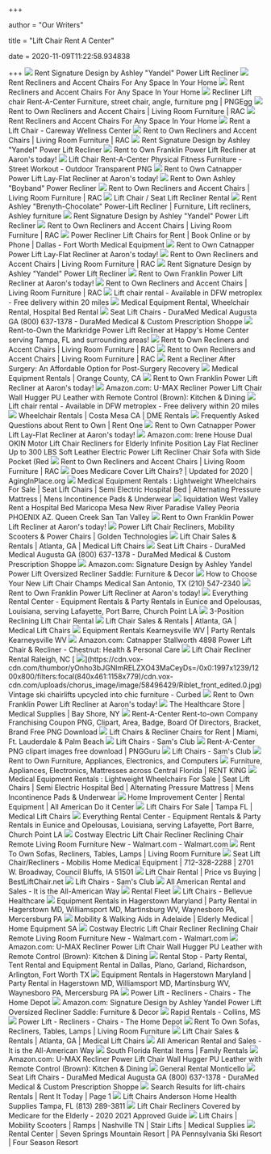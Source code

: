 +++
        
author = "Our Writers"
        
title = "Lift Chair Rent A Center"
        
date = 2020-11-09T11:22:58.934838
        
+++
[ ![](https://ik.imagekit.io/rac/medias/100023960-01.jpg?context=bWFzdGVyfGltYWdlc3wyMjYwNTk2fGltYWdlL2pwZWd8c3lzLW1hc3Rlci9pbWFnZXMvaDg0L2g5MS85MzkzMDE5NTUxNzc0LzEwMDAyMzk2MF8wMS5qcGd8ODNlYjg5MWQyNzJhNWJhOTBlYmNlZjljNjkwNjAwMGFhNTY4ZTRlNDAzOTUxZDA5YTEyY2ZmYzU5OTM4OGUwYg&alt=Signature-Design-by-Ashley-Yandel-Power-Recliner--Room-View&tr=w-286,h-190,cm-pad_resize)](https://ik.imagekit.io/rac/medias/100023960-01.jpg?context=bWFzdGVyfGltYWdlc3wyMjYwNTk2fGltYWdlL2pwZWd8c3lzLW1hc3Rlci9pbWFnZXMvaDg0L2g5MS85MzkzMDE5NTUxNzc0LzEwMDAyMzk2MF8wMS5qcGd8ODNlYjg5MWQyNzJhNWJhOTBlYmNlZjljNjkwNjAwMGFhNTY4ZTRlNDAzOTUxZDA5YTEyY2ZmYzU5OTM4OGUwYg&alt=Signature-Design-by-Ashley-Yandel-Power-Recliner--Room-View&tr=w-286,h-190,cm-pad_resize) Rent Signature Design by Ashley "Yandel" Power Lift Recliner
[ ![](https://ik.imagekit.io/rac/medias/RTORC-image-1.jpg?context=bWFzdGVyfHJvb3R8MzA2Mzl8aW1hZ2UvanBlZ3xzeXMtbWFzdGVyL3Jvb3QvaDZhL2hmZS84Nzk3ODE3MzcyNzAyL1JUT1JDX2ltYWdlXzEuanBnfGNkMjJiMzQ0MjhhNjAxZjU3MzczMDI5YjQyNzdhN2RmMjE5OTU4ZmMyYzc1YzhjOTdkODU5ODEwNzc4Y2FiYmY)](https://ik.imagekit.io/rac/medias/RTORC-image-1.jpg?context=bWFzdGVyfHJvb3R8MzA2Mzl8aW1hZ2UvanBlZ3xzeXMtbWFzdGVyL3Jvb3QvaDZhL2hmZS84Nzk3ODE3MzcyNzAyL1JUT1JDX2ltYWdlXzEuanBnfGNkMjJiMzQ0MjhhNjAxZjU3MzczMDI5YjQyNzdhN2RmMjE5OTU4ZmMyYzc1YzhjOTdkODU5ODEwNzc4Y2FiYmY) Rent Recliners and Accent Chairs For Any Space In Your Home
[ ![](https://ik.imagekit.io/rac/medias/RTORC-image-2.jpg?context=bWFzdGVyfHJvb3R8NDc5NjB8aW1hZ2UvanBlZ3xzeXMtbWFzdGVyL3Jvb3QvaDk2L2hmZS84Nzk3ODE3NDM4MjM4L1JUT1JDX2ltYWdlXzIuanBnfDVmZThlNDAxZTZhOWI3NDA3NDVjOWZkZjg1YzgxNGZkZDIyNDhkMzc2Y2VhYjgxOTliNjk5YjZmZWIzMjE4NjA)](https://ik.imagekit.io/rac/medias/RTORC-image-2.jpg?context=bWFzdGVyfHJvb3R8NDc5NjB8aW1hZ2UvanBlZ3xzeXMtbWFzdGVyL3Jvb3QvaDk2L2hmZS84Nzk3ODE3NDM4MjM4L1JUT1JDX2ltYWdlXzIuanBnfDVmZThlNDAxZTZhOWI3NDA3NDVjOWZkZjg1YzgxNGZkZDIyNDhkMzc2Y2VhYjgxOTliNjk5YjZmZWIzMjE4NjA) Rent Recliners and Accent Chairs For Any Space In Your Home
[ ![](https://e7.pngegg.com/pngimages/267/1021/png-clipart-recliner-lift-chair-rent-a-center-furniture-street-chair-angle-furniture-thumbnail.png)](https://e7.pngegg.com/pngimages/267/1021/png-clipart-recliner-lift-chair-rent-a-center-furniture-street-chair-angle-furniture-thumbnail.png) Recliner Lift chair Rent-A-Center Furniture, street chair, angle, furniture  png | PNGEgg
[ ![](https://ik.imagekit.io/rac/medias/100023666-01.jpg?context=bWFzdGVyfGltYWdlc3wxNjk3MzU3fGltYWdlL2pwZWd8c3lzLW1hc3Rlci9pbWFnZXMvaDg5L2g1My85MzkyOTkxOTkzODg2LzEwMDAyMzY2Nl8wMS5qcGd8ZGY0MTA5N2U2YWVlMWM0ZWY0YjE1ZWIyMDNiZWM4MTUyMTRkNzdjMWE0OGYwZTUxNDMxM2FjNTVhYzUxMjU0NQ&alt=Signature-Design-by-Ashley-Composer-Gray-Power-Recliner--Room-View&tr=w-200,h-200,fo-center)](https://ik.imagekit.io/rac/medias/100023666-01.jpg?context=bWFzdGVyfGltYWdlc3wxNjk3MzU3fGltYWdlL2pwZWd8c3lzLW1hc3Rlci9pbWFnZXMvaDg5L2g1My85MzkyOTkxOTkzODg2LzEwMDAyMzY2Nl8wMS5qcGd8ZGY0MTA5N2U2YWVlMWM0ZWY0YjE1ZWIyMDNiZWM4MTUyMTRkNzdjMWE0OGYwZTUxNDMxM2FjNTVhYzUxMjU0NQ&alt=Signature-Design-by-Ashley-Composer-Gray-Power-Recliner--Room-View&tr=w-200,h-200,fo-center) Rent to Own Recliners and Accent Chairs | Living Room Furniture | RAC
[ ![](https://ik.imagekit.io/rac/medias/RTORC-image-3.jpg?context=bWFzdGVyfHJvb3R8MzA2NDZ8aW1hZ2UvanBlZ3xzeXMtbWFzdGVyL3Jvb3QvaDg2L2hmYi84Nzk3ODE3NTAzNzc0L1JUT1JDX2ltYWdlXzMuanBnfGRlNjg4NTMxYmVjYTY2MzA3NDljMzFhNjkzYjRkMGM2ODQzYTc3MjQ4OGY5ZGY2YjhhYzA2YmEyNGI5OTRhNTI)](https://ik.imagekit.io/rac/medias/RTORC-image-3.jpg?context=bWFzdGVyfHJvb3R8MzA2NDZ8aW1hZ2UvanBlZ3xzeXMtbWFzdGVyL3Jvb3QvaDg2L2hmYi84Nzk3ODE3NTAzNzc0L1JUT1JDX2ltYWdlXzMuanBnfGRlNjg4NTMxYmVjYTY2MzA3NDljMzFhNjkzYjRkMGM2ODQzYTc3MjQ4OGY5ZGY2YjhhYzA2YmEyNGI5OTRhNTI) Rent Recliners and Accent Chairs For Any Space In Your Home
[ ![](https://carewaywellness.com/wp-content/gallery/rentals/liftchair.jpg)](https://carewaywellness.com/wp-content/gallery/rentals/liftchair.jpg) Rent a Lift Chair - Careway Wellness Center
[ ![](https://ik.imagekit.io/rac/medias/100024871-01.jpg?context=bWFzdGVyfGltYWdlc3wyMDMxNDkwfGltYWdlL2pwZWd8c3lzLW1hc3Rlci9pbWFnZXMvaDFkL2hhMy85MzkyNDg1ODkyMTI2LzEwMDAyNDg3MV8wMS5qcGd8ZDFlOGJmZTEyYTMwYTlkZTNjYjk0ZjJiNmViZjUyNWQ5ZmY3MDc1MzNkNTM0YmZkY2UxNWFhMzRhYzhjNWQ0Ng&alt=Signature-Design-by-Ashley-Nimmons-Chocolate-Oversized-Power-Recliner--Room-View&tr=w-200,h-200,fo-center)](https://ik.imagekit.io/rac/medias/100024871-01.jpg?context=bWFzdGVyfGltYWdlc3wyMDMxNDkwfGltYWdlL2pwZWd8c3lzLW1hc3Rlci9pbWFnZXMvaDFkL2hhMy85MzkyNDg1ODkyMTI2LzEwMDAyNDg3MV8wMS5qcGd8ZDFlOGJmZTEyYTMwYTlkZTNjYjk0ZjJiNmViZjUyNWQ5ZmY3MDc1MzNkNTM0YmZkY2UxNWFhMzRhYzhjNWQ0Ng&alt=Signature-Design-by-Ashley-Nimmons-Chocolate-Oversized-Power-Recliner--Room-View&tr=w-200,h-200,fo-center) Rent to Own Recliners and Accent Chairs | Living Room Furniture | RAC
[ ![](https://ik.imagekit.io/rac/medias/100023960-02.jpg?context=bWFzdGVyfGltYWdlc3wyNDEwMDYwfGltYWdlL2pwZWd8c3lzLW1hc3Rlci9pbWFnZXMvaDE2L2g2NS85MzkzMDIwMTA4ODMwLzEwMDAyMzk2MF8wMi5qcGd8NTljODg4NTFmZGZkMDk4YjhjZTZhNTE0ZTc1NGJkZjk5ZjBlMzkwM2FiMTNjNDFhOTg5YTI3N2JlNzRmYTdlMw&alt=Signature-Design-by-Ashley-Yandel-Power-Recliner--Power-Lift&tr=w-1004,h-668,cm-pad_resize)](https://ik.imagekit.io/rac/medias/100023960-02.jpg?context=bWFzdGVyfGltYWdlc3wyNDEwMDYwfGltYWdlL2pwZWd8c3lzLW1hc3Rlci9pbWFnZXMvaDE2L2g2NS85MzkzMDIwMTA4ODMwLzEwMDAyMzk2MF8wMi5qcGd8NTljODg4NTFmZGZkMDk4YjhjZTZhNTE0ZTc1NGJkZjk5ZjBlMzkwM2FiMTNjNDFhOTg5YTI3N2JlNzRmYTdlMw&alt=Signature-Design-by-Ashley-Yandel-Power-Recliner--Power-Lift&tr=w-1004,h-668,cm-pad_resize) Rent Signature Design by Ashley "Yandel" Power Lift Recliner
[ ![](https://www.aarons.com/dw/image/v2/BBZS_PRD/on/demandware.static/-/Sites-aarons_master/default/dw91886448/Furniture/7803PLL_1.png?sw=760&sh=760&sm=fit&sfrm=jpg)](https://www.aarons.com/dw/image/v2/BBZS_PRD/on/demandware.static/-/Sites-aarons_master/default/dw91886448/Furniture/7803PLL_1.png?sw=760&sh=760&sm=fit&sfrm=jpg) Rent to Own Franklin Power Lift Recliner at Aaron's today!
[ ![](https://img1.pnghut.com/23/12/3/S0hXK725Zt/street-workout-pullup-rentacenter-automotive-exterior-lift-chair.jpg)](https://img1.pnghut.com/23/12/3/S0hXK725Zt/street-workout-pullup-rentacenter-automotive-exterior-lift-chair.jpg) Lift Chair Rent-A-Center Physical Fitness Furniture - Street Workout -  Outdoor Transparent PNG
[ ![](https://www.aarons.com/dw/image/v2/BBZS_PRD/on/demandware.static/-/Sites-aarons_master/default/dw2216f82c/Furniture/7803JIC_01.jpg?sw=1350&sh=1000&sm=fit)](https://www.aarons.com/dw/image/v2/BBZS_PRD/on/demandware.static/-/Sites-aarons_master/default/dw2216f82c/Furniture/7803JIC_01.jpg?sw=1350&sh=1000&sm=fit) Rent to Own Catnapper Power Lift Lay-Flat Recliner at Aaron's today!
[ ![](https://ik.imagekit.io/rac/medias/100023161-02.jpg?context=bWFzdGVyfGltYWdlc3wxNjU5MzcyfGltYWdlL2pwZWd8c3lzLW1hc3Rlci9pbWFnZXMvaDkxL2gzZi85MzkyOTY3MDI0NjcwLzEwMDAyMzE2MV8wMi5qcGd8ZDhlNTk5MmJkMGFhZTMyYTlhNzQxN2RiYWRhYTAwMmM5YjU3MmRhM2E1M2ZkMjhlNWFkZWQ3MzQ3ZGIwOWJmZQ&alt=Signature-Design-by-Ashley-Boyband-Power-Recliner--Room-View-Reclining&tr=w-1004,h-668,cm-pad_resize)](https://ik.imagekit.io/rac/medias/100023161-02.jpg?context=bWFzdGVyfGltYWdlc3wxNjU5MzcyfGltYWdlL2pwZWd8c3lzLW1hc3Rlci9pbWFnZXMvaDkxL2gzZi85MzkyOTY3MDI0NjcwLzEwMDAyMzE2MV8wMi5qcGd8ZDhlNTk5MmJkMGFhZTMyYTlhNzQxN2RiYWRhYTAwMmM5YjU3MmRhM2E1M2ZkMjhlNWFkZWQ3MzQ3ZGIwOWJmZQ&alt=Signature-Design-by-Ashley-Boyband-Power-Recliner--Room-View-Reclining&tr=w-1004,h-668,cm-pad_resize) Rent to Own Ashley "Boyband" Power Recliner
[ ![](https://ik.imagekit.io/rac/medias/100026869-01.jpg?context=bWFzdGVyfGltYWdlc3wxODAyMTgwfGltYWdlL2pwZWd8c3lzLW1hc3Rlci9pbWFnZXMvaDM4L2g3My85MzkyNzM3NDE5Mjk0LzEwMDAyNjg2OV8wMS5qcGd8NTJkYTE3MmMzZjRjYmMyOTQyODZjMDVlYzJhN2EwNDVlZjA0ODY1NjZlMjU5ZWQ4NTI3NzQ3NmRlOGZkYWNhZQ&alt=Signature-Design-by-Ashley-Drakestone-Autumn-Heat-and-Massage-Rocker-Recliner--Room-View&tr=w-200,h-200,fo-center)](https://ik.imagekit.io/rac/medias/100026869-01.jpg?context=bWFzdGVyfGltYWdlc3wxODAyMTgwfGltYWdlL2pwZWd8c3lzLW1hc3Rlci9pbWFnZXMvaDM4L2g3My85MzkyNzM3NDE5Mjk0LzEwMDAyNjg2OV8wMS5qcGd8NTJkYTE3MmMzZjRjYmMyOTQyODZjMDVlYzJhN2EwNDVlZjA0ODY1NjZlMjU5ZWQ4NTI3NzQ3NmRlOGZkYWNhZQ&alt=Signature-Design-by-Ashley-Drakestone-Autumn-Heat-and-Massage-Rocker-Recliner--Room-View&tr=w-200,h-200,fo-center) Rent to Own Recliners and Accent Chairs | Living Room Furniture | RAC
[ ![](https://www.gosouthernmd.com/store/store/catalog/suppliers/66/lg/sitliftchair.jpg)](https://www.gosouthernmd.com/store/store/catalog/suppliers/66/lg/sitliftchair.jpg) Lift Chair / Seat Lift Recliner Rental
[ ![](https://i.pinimg.com/originals/9d/19/67/9d1967ea2e62732f6e05360b0a847d57.jpg)](https://i.pinimg.com/originals/9d/19/67/9d1967ea2e62732f6e05360b0a847d57.jpg) Rent Ashley "Brenyth-Chocolate" Power-Lift Recliner | Furniture, Lift  recliners, Ashley furniture
[ ![](https://ik.imagekit.io/rac/medias/100023960-03.jpg?context=bWFzdGVyfGltYWdlc3w5NzU1NzB8aW1hZ2UvanBlZ3xzeXMtbWFzdGVyL2ltYWdlcy9oNGUvaDUwLzkzOTMwMjA3MzE0MjIvMTAwMDIzOTYwXzAzLmpwZ3w5N2M0Njc3YmYwZDg1MjZiY2EyMmIxZjc0MGZlMzY2MmUxZGQ1NTYyODE0ZTZkM2QxZWJmOTljMmNmMWZhMmRl&alt=Signature-Design-by-Ashley-Yandel-Power-Recliner&tr=w-1004,h-668,cm-pad_resize)](https://ik.imagekit.io/rac/medias/100023960-03.jpg?context=bWFzdGVyfGltYWdlc3w5NzU1NzB8aW1hZ2UvanBlZ3xzeXMtbWFzdGVyL2ltYWdlcy9oNGUvaDUwLzkzOTMwMjA3MzE0MjIvMTAwMDIzOTYwXzAzLmpwZ3w5N2M0Njc3YmYwZDg1MjZiY2EyMmIxZjc0MGZlMzY2MmUxZGQ1NTYyODE0ZTZkM2QxZWJmOTljMmNmMWZhMmRl&alt=Signature-Design-by-Ashley-Yandel-Power-Recliner&tr=w-1004,h-668,cm-pad_resize) Rent Signature Design by Ashley "Yandel" Power Lift Recliner
[ ![](https://ik.imagekit.io/rac/medias/100023959-01.jpg?context=bWFzdGVyfGltYWdlc3wxODY4MzYzfGltYWdlL2pwZWd8c3lzLW1hc3Rlci9pbWFnZXMvaDJjL2gyNy85MzkzMDE4NTAzMTk4LzEwMDAyMzk1OV8wMS5qcGd8MTFhZTYyZjJhOTkyYTJlOWIyMDlhMGVmOTc2OGZmNGJmOTY3NmNlMGVkMjAzNjBiZDk3OWQ3MmI2N2Q0OTI5NQ&alt=Signature-Design-by-Ashley-Acieona-Slate-Swivel-Rocker-Recliner--Room-View&tr=w-200,h-200,fo-center)](https://ik.imagekit.io/rac/medias/100023959-01.jpg?context=bWFzdGVyfGltYWdlc3wxODY4MzYzfGltYWdlL2pwZWd8c3lzLW1hc3Rlci9pbWFnZXMvaDJjL2gyNy85MzkzMDE4NTAzMTk4LzEwMDAyMzk1OV8wMS5qcGd8MTFhZTYyZjJhOTkyYTJlOWIyMDlhMGVmOTc2OGZmNGJmOTY3NmNlMGVkMjAzNjBiZDk3OWQ3MmI2N2Q0OTI5NQ&alt=Signature-Design-by-Ashley-Acieona-Slate-Swivel-Rocker-Recliner--Room-View&tr=w-200,h-200,fo-center) Rent to Own Recliners and Accent Chairs | Living Room Furniture | RAC
[ ![](https://atozwheelchairs.com/pub/media/wysiwyg/alothemes/rental_lift_chair.jpg)](https://atozwheelchairs.com/pub/media/wysiwyg/alothemes/rental_lift_chair.jpg) Power Recliner Lift Chairs for Rent | Book Online or by Phone | Dallas -  Fort Worth Medical Equipment
[ ![](https://www.aarons.com/dw/image/v2/BBZS_PRD/on/demandware.static/-/Sites-aarons_master/default/dw66c74a68/Furniture/7803JIC_02.jpg?sw=1350&sh=1000&sm=fit)](https://www.aarons.com/dw/image/v2/BBZS_PRD/on/demandware.static/-/Sites-aarons_master/default/dw66c74a68/Furniture/7803JIC_02.jpg?sw=1350&sh=1000&sm=fit) Rent to Own Catnapper Power Lift Lay-Flat Recliner at Aaron's today!
[ ![](https://ik.imagekit.io/rac/medias/100024712-01.jpg?context=bWFzdGVyfGltYWdlc3wxMzY0Mjc2fGltYWdlL2pwZWd8c3lzLW1hc3Rlci9pbWFnZXMvaDBmL2hjZC85MzkyNDAwODI2Mzk4LzEwMDAyNDcxMl8wMS5qcGd8ZTg5ZmZjNmFmZGQ0ZjAwOWFhYTYzY2I5ZDViMjNmNDQxOGViYjAwYjIzNzZjMGMzMGIyZGNiODZkY2FlZGE3NA&alt=Signature-Design-by-Ashley-Adrano-Bark-Rocker-Recliner--Room-View&tr=w-200,h-200,fo-center)](https://ik.imagekit.io/rac/medias/100024712-01.jpg?context=bWFzdGVyfGltYWdlc3wxMzY0Mjc2fGltYWdlL2pwZWd8c3lzLW1hc3Rlci9pbWFnZXMvaDBmL2hjZC85MzkyNDAwODI2Mzk4LzEwMDAyNDcxMl8wMS5qcGd8ZTg5ZmZjNmFmZGQ0ZjAwOWFhYTYzY2I5ZDViMjNmNDQxOGViYjAwYjIzNzZjMGMzMGIyZGNiODZkY2FlZGE3NA&alt=Signature-Design-by-Ashley-Adrano-Bark-Rocker-Recliner--Room-View&tr=w-200,h-200,fo-center) Rent to Own Recliners and Accent Chairs | Living Room Furniture | RAC
[ ![](https://ik.imagekit.io/rac/medias/100023960-05-300.jpg?context=bWFzdGVyfGltYWdlc3wxMTM4NHxpbWFnZS9qcGVnfHN5cy1tYXN0ZXIvaW1hZ2VzL2hiYy9oNjgvOTM3NjAyNjkxODk0Mi8xMDAwMjM5NjBfMDVfMzAwLmpwZ3wwYzg3MjgzMzExZjRjZWU5MWVhNWNmYzQ1YjcyOTFiNDRlMDRjMmJkNWY0MTcxMzhkMjhjZTk4MTdhZGNjZWFm&alt=Signature-Design-by-Ashley-Yandel-Power-Lift-Recliner--Lift-View&tr=w-1004,h-668,cm-pad_resize)](https://ik.imagekit.io/rac/medias/100023960-05-300.jpg?context=bWFzdGVyfGltYWdlc3wxMTM4NHxpbWFnZS9qcGVnfHN5cy1tYXN0ZXIvaW1hZ2VzL2hiYy9oNjgvOTM3NjAyNjkxODk0Mi8xMDAwMjM5NjBfMDVfMzAwLmpwZ3wwYzg3MjgzMzExZjRjZWU5MWVhNWNmYzQ1YjcyOTFiNDRlMDRjMmJkNWY0MTcxMzhkMjhjZTk4MTdhZGNjZWFm&alt=Signature-Design-by-Ashley-Yandel-Power-Lift-Recliner--Lift-View&tr=w-1004,h-668,cm-pad_resize) Rent Signature Design by Ashley "Yandel" Power Lift Recliner
[ ![](https://www.aarons.com/dw/image/v2/BBZS_PRD/on/demandware.static/-/Sites-aarons_master/default/dw49f32aeb/Furniture/7803PLL.jpg?sw=1350&sh=1000&sm=fit)](https://www.aarons.com/dw/image/v2/BBZS_PRD/on/demandware.static/-/Sites-aarons_master/default/dw49f32aeb/Furniture/7803PLL.jpg?sw=1350&sh=1000&sm=fit) Rent to Own Franklin Power Lift Recliner at Aaron's today!
[ ![](https://ik.imagekit.io/rac/medias/100018934-01-1-7.jpg?context=bWFzdGVyfGltYWdlc3wxNzMxNjExfGltYWdlL2pwZWd8c3lzLW1hc3Rlci9pbWFnZXMvaGQ4L2g3OC85Mzk0MjE2MzcwMjA2LzEwMDAxODkzNF8wMS5qcGd8ZmY1OTgwOWFjZjU2ZDEzNTYyMDgxOWEyZjA1Y2NkMzNlOGI2MjA0MmFiYTgzNTE1MmJkNWE2NGE2NTg4M2UwYg&alt=Signature-Design-by-Ashley-Ludden-Cocoa-Rocker-Recliner--Room-View&tr=w-200,h-200,fo-center)](https://ik.imagekit.io/rac/medias/100018934-01-1-7.jpg?context=bWFzdGVyfGltYWdlc3wxNzMxNjExfGltYWdlL2pwZWd8c3lzLW1hc3Rlci9pbWFnZXMvaGQ4L2g3OC85Mzk0MjE2MzcwMjA2LzEwMDAxODkzNF8wMS5qcGd8ZmY1OTgwOWFjZjU2ZDEzNTYyMDgxOWEyZjA1Y2NkMzNlOGI2MjA0MmFiYTgzNTE1MmJkNWE2NGE2NTg4M2UwYg&alt=Signature-Design-by-Ashley-Ludden-Cocoa-Rocker-Recliner--Room-View&tr=w-200,h-200,fo-center) Rent to Own Recliners and Accent Chairs | Living Room Furniture | RAC
[ ![](https://hieline.com/wp-content/uploads/2020/02/pr512__95259.1552005682-1024x1024.jpg)](https://hieline.com/wp-content/uploads/2020/02/pr512__95259.1552005682-1024x1024.jpg) Lift chair rental - Available in DFW metroplex - Free delivery within 20  miles
[ ![](https://www.wmsupply.com/wp-content/uploads/2017/10/Seat-Lift-Chairs.jpg)](https://www.wmsupply.com/wp-content/uploads/2017/10/Seat-Lift-Chairs.jpg) Medical Equipment Rental, Wheelchair Rental, Hospital Bed Rental
[ ![](https://www.duramedmedical.com/uploads/3/4/9/3/34935184/img-1317_orig.jpg)](https://www.duramedmedical.com/uploads/3/4/9/3/34935184/img-1317_orig.jpg) Seat Lift Chairs - DuraMed Medical Augusta GA (800) 637-1378 - DuraMed  Medical & Custom Prescription Shoppe
[ ![](https://cdn11.bigcommerce.com/s-5z8znnnos7/images/stencil/1280x1280/products/350/964/35002-12-CLSD-ANGLE-SW-P1-KO__00905.1574446632.jpg?c=2?imbypass=on)](https://cdn11.bigcommerce.com/s-5z8znnnos7/images/stencil/1280x1280/products/350/964/35002-12-CLSD-ANGLE-SW-P1-KO__00905.1574446632.jpg?c=2?imbypass=on) Rent-to-Own the Markridge Power Lift Recliner at Happy's Home Center  serving Tampa, FL and surrounding areas!
[ ![](https://ik.imagekit.io/rac/medias/100025559-01.jpg?context=bWFzdGVyfGltYWdlc3wyNDk2NzYxfGltYWdlL2pwZWd8c3lzLW1hc3Rlci9pbWFnZXMvaDdhL2hlNC85MzkyNTAzMTYwODYyLzEwMDAyNTU1OV8wMS5qcGd8Yzc3Y2Q2YjFiZDQ5NWI5MGU5ZWVmYTg5MTA0YmVlNmYwMTMyMGQwODBiZjFiYjQ5ZTYzODA4MGQzOTk0NGQwNQ&alt=Signature-Design-by-Ashley-Tulen-Gray-Rocker-Recliner--Room-View&tr=w-200,h-200,fo-center)](https://ik.imagekit.io/rac/medias/100025559-01.jpg?context=bWFzdGVyfGltYWdlc3wyNDk2NzYxfGltYWdlL2pwZWd8c3lzLW1hc3Rlci9pbWFnZXMvaDdhL2hlNC85MzkyNTAzMTYwODYyLzEwMDAyNTU1OV8wMS5qcGd8Yzc3Y2Q2YjFiZDQ5NWI5MGU5ZWVmYTg5MTA0YmVlNmYwMTMyMGQwODBiZjFiYjQ5ZTYzODA4MGQzOTk0NGQwNQ&alt=Signature-Design-by-Ashley-Tulen-Gray-Rocker-Recliner--Room-View&tr=w-200,h-200,fo-center) Rent to Own Recliners and Accent Chairs | Living Room Furniture | RAC
[ ![](https://ik.imagekit.io/rac/medias/RAC-logo-Round-light-wt-1-.svg?context=bWFzdGVyfHJvb3R8MzQ4MTR8aW1hZ2Uvc3ZnK3htbHxzeXMtbWFzdGVyL3Jvb3QvaDRmL2g4Zi84OTUzMzU1MjM5NDU0L1JBQy1sb2dvLVJvdW5kLWxpZ2h0LXd0LTEtLnN2Z3wzYzYxOTg5NDllYzYwZDVjYTdkNWFhYjVmYTZmYjk1OTVlZDNmMzQ3NzAxNDI0NmJjM2IxOWY4NjAwZjY4ZDFh&alt=Rent-A-Center-Homepage)](https://ik.imagekit.io/rac/medias/RAC-logo-Round-light-wt-1-.svg?context=bWFzdGVyfHJvb3R8MzQ4MTR8aW1hZ2Uvc3ZnK3htbHxzeXMtbWFzdGVyL3Jvb3QvaDRmL2g4Zi84OTUzMzU1MjM5NDU0L1JBQy1sb2dvLVJvdW5kLWxpZ2h0LXd0LTEtLnN2Z3wzYzYxOTg5NDllYzYwZDVjYTdkNWFhYjVmYTZmYjk1OTVlZDNmMzQ3NzAxNDI0NmJjM2IxOWY4NjAwZjY4ZDFh&alt=Rent-A-Center-Homepage) Rent to Own Recliners and Accent Chairs | Living Room Furniture | RAC
[ ![](https://i1.wp.com/williamslifts.com/wp-content/uploads/2017/03/sofa-575774_640.png?fit=640%2C483&ssl=1&resize=1280%2C720)](https://i1.wp.com/williamslifts.com/wp-content/uploads/2017/03/sofa-575774_640.png?fit=640%2C483&ssl=1&resize=1280%2C720) Rent a Recliner After Surgery: An Affordable Option for Post-Surgery  Recovery
[ ![](https://www.newportcenterorthopedic.com/wp-content/uploads/2017/02/Lift-Chair-wpv_300x200_center_center.png)](https://www.newportcenterorthopedic.com/wp-content/uploads/2017/02/Lift-Chair-wpv_300x200_center_center.png) Medical Equipment Rentals | Orange County, CA
[ ![](https://www.aarons.com/dw/image/v2/BBZS_PRD/on/demandware.static/-/Sites-aarons_master/default/dwe6e8c1ae/Furniture/7803PLL_2.jpg?sw=1350&sh=1000&sm=fit)](https://www.aarons.com/dw/image/v2/BBZS_PRD/on/demandware.static/-/Sites-aarons_master/default/dwe6e8c1ae/Furniture/7803PLL_2.jpg?sw=1350&sh=1000&sm=fit) Rent to Own Franklin Power Lift Recliner at Aaron's today!
[ ![](https://images-na.ssl-images-amazon.com/images/I/61l1F1wf1UL._AC_SX425_.jpg)](https://images-na.ssl-images-amazon.com/images/I/61l1F1wf1UL._AC_SX425_.jpg) Amazon.com: U-MAX Recliner Power Lift Chair Wall Hugger PU Leather with  Remote Control (Brown): Kitchen & Dining
[ ![](https://hieline.com/wp-content/uploads/2020/02/DSLIFTCHAIR1.jpg)](https://hieline.com/wp-content/uploads/2020/02/DSLIFTCHAIR1.jpg) Lift chair rental - Available in DFW metroplex - Free delivery within 20  miles
[ ![](https://cdnmedia.endeavorsuite.com/images/organizations/8e63e7ca-7755-4697-abfe-cd75f4249d41/lift-chair.png?v=1543313875680)](https://cdnmedia.endeavorsuite.com/images/organizations/8e63e7ca-7755-4697-abfe-cd75f4249d41/lift-chair.png?v=1543313875680) Wheelchair Rentals | Costa Mesa CA | DME Rentals
[ ![](https://shoprentone.com/themes/rentone/assets/images/facebookimage.png)](https://shoprentone.com/themes/rentone/assets/images/facebookimage.png) Frequently Asked Questions about Rent to Own | Rent One
[ ![](https://www.aarons.com/dw/image/v2/BBZS_PRD/on/demandware.static/-/Sites-aarons_master/default/dw575076e2/Furniture/7803JIC_04.jpg?sw=1350&sh=1000&sm=fit)](https://www.aarons.com/dw/image/v2/BBZS_PRD/on/demandware.static/-/Sites-aarons_master/default/dw575076e2/Furniture/7803JIC_04.jpg?sw=1350&sh=1000&sm=fit) Rent to Own Catnapper Power Lift Lay-Flat Recliner at Aaron's today!
[ ![](https://images-na.ssl-images-amazon.com/images/I/711o6rpnHyL._AC_SX522_.jpg)](https://images-na.ssl-images-amazon.com/images/I/711o6rpnHyL._AC_SX522_.jpg) Amazon.com: Irene House Dual OKIN Motor Lift Chair Recliners for Elderly  Infinite Position Lay Flat Recliner Up to 300 LBS Soft Leather Electric  Power Lift Recliner Chair Sofa with Side Pocket (Red
[ ![](https://ik.imagekit.io/rac/medias/L202904-2-knockedout.jpg?context=bWFzdGVyfGltYWdlc3wxNDM5OHxpbWFnZS9qcGVnfHN5cy1tYXN0ZXIvaW1hZ2VzL2gwOC9oOTgvODc5NzAyOTY5NTUxOC9MMjAyOTA0LTJfa25vY2tlZG91dC5qcGd8YzI2ZGYxOGU0ODM0MzY5MGUwOGI2YWVlNDE3MjBkMDJkMTU0NWI4NTQxNDM4YTliZDQ4ZjczNjE0ZGZmZjZiOQ&alt=L202904-2_knockedout.jpg&tr=w-300,h-300,fo-center)](https://ik.imagekit.io/rac/medias/L202904-2-knockedout.jpg?context=bWFzdGVyfGltYWdlc3wxNDM5OHxpbWFnZS9qcGVnfHN5cy1tYXN0ZXIvaW1hZ2VzL2gwOC9oOTgvODc5NzAyOTY5NTUxOC9MMjAyOTA0LTJfa25vY2tlZG91dC5qcGd8YzI2ZGYxOGU0ODM0MzY5MGUwOGI2YWVlNDE3MjBkMDJkMTU0NWI4NTQxNDM4YTliZDQ4ZjczNjE0ZGZmZjZiOQ&alt=L202904-2_knockedout.jpg&tr=w-300,h-300,fo-center) Rent to Own Recliners and Accent Chairs | Living Room Furniture | RAC
[ ![](https://aginginplace.org/wp-content/uploads/2018/10/lift-chair-recliners.jpg)](https://aginginplace.org/wp-content/uploads/2018/10/lift-chair-recliners.jpg) Does Medicare Cover Lift Chairs? | Updated for 2020 | AgingInPlace.org
[ ![](https://homepromedical.com/cart/images/rentals/GeriChairRental.jpg)](https://homepromedical.com/cart/images/rentals/GeriChairRental.jpg) Medical Equipment Rentals : Lightweight Wheelchairs For Sale | Seat Lift  Chairs | Semi Electric Hospital Bed | Alternating Pressure Mattress | Mens  Incontinence Pads & Underwear
[ ![](https://www.worldslowestprice.com/SOS-MOBILITY.jpg)](https://www.worldslowestprice.com/SOS-MOBILITY.jpg) liquidation West Valley Rent a Hospital Bed Maricopa Mesa New River  Paradise Valley Peoria PHOENIX AZ. Queen Creek San Tan Valley
[ ![](https://www.aarons.com/dw/image/v2/BBZS_PRD/on/demandware.static/-/Sites-aarons_master/default/dw86967abd/Furniture/7803PLL_5.jpg?sw=1350&sh=1000&sm=fit)](https://www.aarons.com/dw/image/v2/BBZS_PRD/on/demandware.static/-/Sites-aarons_master/default/dw86967abd/Furniture/7803PLL_5.jpg?sw=1350&sh=1000&sm=fit) Rent to Own Franklin Power Lift Recliner at Aaron's today!
[ ![](https://www.goldentech.com/wp-content/uploads/2020/09/Golden-PR535-Comforter-Power-Lift-Recliner-in-Anchor_sm-2.jpg)](https://www.goldentech.com/wp-content/uploads/2020/09/Golden-PR535-Comforter-Power-Lift-Recliner-in-Anchor_sm-2.jpg) Power Lift Chair Recliners, Mobility Scooters & Power Chairs | Golden  Technologies
[ ![](https://cdnmedia.endeavorsuite.com/images/organizations/1cae49d2-59a1-457d-9393-92a32ca7d8b1/Man%20Reclining%20On%20golden%20chair%20C.jpg?v=1571935336671?v=20200924130339)](https://cdnmedia.endeavorsuite.com/images/organizations/1cae49d2-59a1-457d-9393-92a32ca7d8b1/Man%20Reclining%20On%20golden%20chair%20C.jpg?v=1571935336671?v=20200924130339) Lift Chair Sales & Rentals | Atlanta, GA | Medical Lift Chairs
[ ![](https://www.duramedmedical.com/uploads/3/4/9/3/34935184/img-1314_orig.jpg)](https://www.duramedmedical.com/uploads/3/4/9/3/34935184/img-1314_orig.jpg) Seat Lift Chairs - DuraMed Medical Augusta GA (800) 637-1378 - DuraMed  Medical & Custom Prescription Shoppe
[ ![](https://images-na.ssl-images-amazon.com/images/I/71H1Hwnlx5L._AC_SL1500_.jpg)](https://images-na.ssl-images-amazon.com/images/I/71H1Hwnlx5L._AC_SL1500_.jpg) Amazon.com: Signature Design by Ashley Yandel Power Lift Oversized Recliner  Saddle: Furniture & Decor
[ ![](https://cdnmedia.endeavorsuite.com/images/ThumbGenerator/Thumb.aspx?img=//cdnmedia.endeavorsuite.com/images/organizations/3807c8df-be33-4d7a-a16e-bbd11b4dd3f0/google.jpg&v=1575957353759&mw=400&mh=220&f=1?v=20200618111230)](https://cdnmedia.endeavorsuite.com/images/ThumbGenerator/Thumb.aspx?img=//cdnmedia.endeavorsuite.com/images/organizations/3807c8df-be33-4d7a-a16e-bbd11b4dd3f0/google.jpg&v=1575957353759&mw=400&mh=220&f=1?v=20200618111230) How to Choose Your New Lift Chair Champs Medical San Antonio, TX (210)  547-2340
[ ![](https://www.aarons.com/dw/image/v2/BBZS_PRD/on/demandware.static/-/Sites-aarons_master/default/dw1143a3e1/Furniture/7803PLL_7.jpg?sw=1350&sh=1000&sm=fit)](https://www.aarons.com/dw/image/v2/BBZS_PRD/on/demandware.static/-/Sites-aarons_master/default/dw1143a3e1/Furniture/7803PLL_7.jpg?sw=1350&sh=1000&sm=fit) Rent to Own Franklin Power Lift Recliner at Aaron's today!
[ ![](https://everythingrentalcenter.com/slideshow/slide-1.jpg)](https://everythingrentalcenter.com/slideshow/slide-1.jpg) Everything Rental Center - Equipment Rentals & Party Rentals in Eunice and  Opelousas, Louisiana, serving Lafayette, Port Barre, Church Point LA
[ ![](https://medmartonline.com/media/catalog/product/cache/bd5d4a26127229a4f88efad3519a6777/l/c/lc-105-lifted-sky-11-12_1.jpg)](https://medmartonline.com/media/catalog/product/cache/bd5d4a26127229a4f88efad3519a6777/l/c/lc-105-lifted-sky-11-12_1.jpg) 3-Position Reclining Lift Chair Rental
[ ![](https://cdnmedia.endeavorsuite.com/images/organizations/1cae49d2-59a1-457d-9393-92a32ca7d8b1/Man%20Relaxing%20in%20Pride%20Power%20Recliner%20C.jpg?v=1571935386419?v=20200924130339)](https://cdnmedia.endeavorsuite.com/images/organizations/1cae49d2-59a1-457d-9393-92a32ca7d8b1/Man%20Relaxing%20in%20Pride%20Power%20Recliner%20C.jpg?v=1571935386419?v=20200924130339) Lift Chair Sales & Rentals | Atlanta, GA | Medical Lift Chairs
[ ![](https://www.jefferson-rentals.com/slideshow/slide-party-1.jpg)](https://www.jefferson-rentals.com/slideshow/slide-party-1.jpg) Equipment Rentals Kearneysville WV | Party Rentals Kearneysville WV
[ ![](https://images-na.ssl-images-amazon.com/images/I/41UwWmFppKL._SR600%2C315_PIWhiteStrip%2CBottomLeft%2C0%2C35_SCLZZZZZZZ_FMpng_BG255%2C255%2C255.jpg)](https://images-na.ssl-images-amazon.com/images/I/41UwWmFppKL._SR600%2C315_PIWhiteStrip%2CBottomLeft%2C0%2C35_SCLZZZZZZZ_FMpng_BG255%2C255%2C255.jpg) Amazon.com: Catnapper Stallworth 4898 Power Lift Chair & Recliner -  Chestnut: Health & Personal Care
[ ![](https://ncmobilityrentals.com/cmsAdmin/uploads/nc_rentals_header.jpg)](https://ncmobilityrentals.com/cmsAdmin/uploads/nc_rentals_header.jpg) Lift Chair Recliner Rental Raleigh, NC
[ ![](https://cdn.vox-cdn.com/thumbor/yOnho3bJGNlmRELZXO43MaCeyDs=/0x0:1997x1239/1200x800/filters:focal(840x461:1158x779)/cdn.vox-cdn.com/uploads/chorus_image/image/58496429/Riblet_front_edited.0.jpg)](https://cdn.vox-cdn.com/thumbor/yOnho3bJGNlmRELZXO43MaCeyDs=/0x0:1997x1239/1200x800/filters:focal(840x461:1158x779)/cdn.vox-cdn.com/uploads/chorus_image/image/58496429/Riblet_front_edited.0.jpg) Vintage ski chairlifts upcycled into chic furniture - Curbed
[ ![](https://www.aarons.com/dw/image/v2/BBZS_PRD/on/demandware.static/-/Sites-aarons_master/default/dw9e04cd39/Furniture/7803PLL_3.jpg?sw=1350&sh=1000&sm=fit)](https://www.aarons.com/dw/image/v2/BBZS_PRD/on/demandware.static/-/Sites-aarons_master/default/dw9e04cd39/Furniture/7803PLL_3.jpg?sw=1350&sh=1000&sm=fit) Rent to Own Franklin Power Lift Recliner at Aaron's today!
[ ![](https://cdnmedia.endeavorsuite.com/images/ThumbGenerator/Thumb.aspx?img=//cdnmedia.endeavorsuite.com/images/organizationsstg/afc2e60c-f8a8-4703-8bd4-7e26890cb304/CTAs/new-column/01.jpg&v=1579285858953&mw=246&mh=320&f=1)](https://cdnmedia.endeavorsuite.com/images/ThumbGenerator/Thumb.aspx?img=//cdnmedia.endeavorsuite.com/images/organizationsstg/afc2e60c-f8a8-4703-8bd4-7e26890cb304/CTAs/new-column/01.jpg&v=1579285858953&mw=246&mh=320&f=1) The Healthcare Store | Medical Supplies | Bay Shore, NY
[ ![](https://thumbnail.imgbin.com/4/7/24/imgbin-lift-chair-rent-a-center-physical-fitness-furniture-outdoor-fitness-tXYzQvqBfzMVrgRck0sgnKSRb_t.jpg)](https://thumbnail.imgbin.com/4/7/24/imgbin-lift-chair-rent-a-center-physical-fitness-furniture-outdoor-fitness-tXYzQvqBfzMVrgRck0sgnKSRb_t.jpg) Rent-A-Center Rent-to-own Company Franchising Coupon PNG, Clipart, Area,  Badge, Board Of Directors, Bracket, Brand Free PNG Download
[ ![](https://www.familyrentals.com/wp-content/uploads/2015/12/recliner_lift_chair_20250x.jpg)](https://www.familyrentals.com/wp-content/uploads/2015/12/recliner_lift_chair_20250x.jpg) Lift Chairs & Recliner Chairs for Rent | Miami, Ft. Lauderdale & Palm Beach
[ ![](https://scene7.samsclub.com/is/image/samsclub/0019396804627_A?wid=280&hei=280)](https://scene7.samsclub.com/is/image/samsclub/0019396804627_A?wid=280&hei=280) Lift Chairs - Sam's Club
[ ![](https://i7.pngguru.com/preview/907/28/983/lift-chair-rent-a-center-physical-fitness-furniture-outdoor-fitness-thumbnail.jpg)](https://i7.pngguru.com/preview/907/28/983/lift-chair-rent-a-center-physical-fitness-furniture-outdoor-fitness-thumbnail.jpg) Rent-A-Center PNG clipart images free download | PNGGuru
[ ![](https://scene7.samsclub.com/is/image/samsclub/0060587631648_A?wid=280&hei=280)](https://scene7.samsclub.com/is/image/samsclub/0060587631648_A?wid=280&hei=280) Lift Chairs - Sam's Club
[ ![](https://ik.imagekit.io/rac/medias/100026250-04.jpg?context=bWFzdGVyfGltYWdlc3w4NzE2OXxpbWFnZS9qcGVnfHN5cy1tYXN0ZXIvaW1hZ2VzL2hlYy9oNDUvOTQzNjQ4OTgwOTk1MC8xMDAwMjYyNTAtMDQuanBnfDFjYTg3YTZhMDRhNjVkNGE3YzFmYTdhNmNmZmIwMzFlZWU4MzlmODM0MDM1NGVkMTA4NmU5YzY1MmFmM2NlOTA&alt=Signature-Design-by-Ashley-Starmore-Home-Office-Lift-Top-Desk--Room-View&tr=w-200,h-200,fo-center)](https://ik.imagekit.io/rac/medias/100026250-04.jpg?context=bWFzdGVyfGltYWdlc3w4NzE2OXxpbWFnZS9qcGVnfHN5cy1tYXN0ZXIvaW1hZ2VzL2hlYy9oNDUvOTQzNjQ4OTgwOTk1MC8xMDAwMjYyNTAtMDQuanBnfDFjYTg3YTZhMDRhNjVkNGE3YzFmYTdhNmNmZmIwMzFlZWU4MzlmODM0MDM1NGVkMTA4NmU5YzY1MmFmM2NlOTA&alt=Signature-Design-by-Ashley-Starmore-Home-Office-Lift-Top-Desk--Room-View&tr=w-200,h-200,fo-center) Rent to Own Furniture, Appliances, Electronics, and Computers
[ ![](https://www.myrentking.com/images/dining-room-packages-slider-mobile.jpg?ccid=x110193ae)](https://www.myrentking.com/images/dining-room-packages-slider-mobile.jpg?ccid=x110193ae) Furniture, Appliances, Electronics, Mattresses across Central Florida | RENT  KING
[ ![](https://homepromedical.com/cart/images/products/PWCM51.jpg)](https://homepromedical.com/cart/images/products/PWCM51.jpg) Medical Equipment Rentals : Lightweight Wheelchairs For Sale | Seat Lift  Chairs | Semi Electric Hospital Bed | Alternating Pressure Mattress | Mens  Incontinence Pads & Underwear
[ ![](https://www.allamericandoitcenter.com/wp-content/uploads/DIB-RENTAL-LOGO1.png)](https://www.allamericandoitcenter.com/wp-content/uploads/DIB-RENTAL-LOGO1.png) Home Improvement Center | Rental Equipment | All American Do it Center
[ ![](https://www.goldentech.com/wp-content/uploads/2016/11/MaxiComfort-Video_V4-FIX.jpg?v=1472673069151)](https://www.goldentech.com/wp-content/uploads/2016/11/MaxiComfort-Video_V4-FIX.jpg?v=1472673069151) Lift Chairs For Sale | Tampa FL | Medical Lift Chairs
[ ![](https://everythingrentalcenter.com/slideshow/slide-2.jpg)](https://everythingrentalcenter.com/slideshow/slide-2.jpg) Everything Rental Center - Equipment Rentals & Party Rentals in Eunice and  Opelousas, Louisiana, serving Lafayette, Port Barre, Church Point LA
[ ![](https://i5.walmartimages.com/asr/b0f16bba-9bdd-4b8a-8d8d-ff6848a20e9e_1.f0dd027ef0fdb30c083b461f85a8d207.jpeg)](https://i5.walmartimages.com/asr/b0f16bba-9bdd-4b8a-8d8d-ff6848a20e9e_1.f0dd027ef0fdb30c083b461f85a8d207.jpeg) Costway Electric Lift Chair Recliner Reclining Chair Remote Living Room  Furniture New - Walmart.com - Walmart.com
[ ![](https://ik.imagekit.io/rac/medias/100023177-01.jpg?context=bWFzdGVyfGltYWdlc3wyMDEyODkxfGltYWdlL2pwZWd8c3lzLW1hc3Rlci9pbWFnZXMvaGE2L2hiMC85MzkyOTY4MjY5ODU0LzEwMDAyMzE3N18wMS5qcGd8NzBlYzU4OGZmZTQzNzBjNGE4MDJhNDFiZmFhZGU5ODMzNDc4YzczOWM4OGMzYjViNjQyZmE4MmVhN2ZiZDFhOA&alt=Signature-Design-by-Ashley-Tulen-Gray-Reclining-Sofa-and-Loveseat--Room-View&tr=w-315,h-210,cm-pad_resize)](https://ik.imagekit.io/rac/medias/100023177-01.jpg?context=bWFzdGVyfGltYWdlc3wyMDEyODkxfGltYWdlL2pwZWd8c3lzLW1hc3Rlci9pbWFnZXMvaGE2L2hiMC85MzkyOTY4MjY5ODU0LzEwMDAyMzE3N18wMS5qcGd8NzBlYzU4OGZmZTQzNzBjNGE4MDJhNDFiZmFhZGU5ODMzNDc4YzczOWM4OGMzYjViNjQyZmE4MmVhN2ZiZDFhOA&alt=Signature-Design-by-Ashley-Tulen-Gray-Reclining-Sofa-and-Loveseat--Room-View&tr=w-315,h-210,cm-pad_resize) Rent To Own Sofas, Recliners, Tables, Lamps | Living Room Furniture
[ ![](http://www.mobilismed.com/uploads/6/9/7/0/69706159/1647175212_orig.png)](http://www.mobilismed.com/uploads/6/9/7/0/69706159/1647175212_orig.png) Seat Lift Chair/Recliners - Mobilis Home Medical Equipment | 712-328-2288 |  2701 W. Broadway, Council Bluffs, IA 51501
[ ![](https://bestliftchair.net/wp-content/uploads/senior-couple-300x200.jpg)](https://bestliftchair.net/wp-content/uploads/senior-couple-300x200.jpg) Lift Chair Rental | Price vs Buying | BestLiftChair.net
[ ![](https://scene7.samsclub.com/is/image/samsclub/0060587634376_A?wid=280&hei=280)](https://scene7.samsclub.com/is/image/samsclub/0060587634376_A?wid=280&hei=280) Lift Chairs - Sam's Club
[ ![](https://allamerican-products.s3.amazonaws.com/Themes/October/AllAmerican_0820-ItsABigDeal-Product-v34.jpg)](https://allamerican-products.s3.amazonaws.com/Themes/October/AllAmerican_0820-ItsABigDeal-Product-v34.jpg) All American Rental and Sales - It is the All-American Way
[ ![](http://nebula.wsimg.com/9b67dd9e427fd897c0f850084ecd46ee?AccessKeyId=E0C48B623E8EDA20811E&disposition=0&alloworigin=1)](http://nebula.wsimg.com/9b67dd9e427fd897c0f850084ecd46ee?AccessKeyId=E0C48B623E8EDA20811E&disposition=0&alloworigin=1) Rental Fleet
[ ![](https://bellevuehealthcare.com/wp-content/uploads/Rental-Lift-Chair-1-450x450.jpg)](https://bellevuehealthcare.com/wp-content/uploads/Rental-Lift-Chair-1-450x450.jpg) Lift Chairs - Bellevue Healthcare
[ ![](https://www.tedsrentit.com/slideshow/slide-2.jpg)](https://www.tedsrentit.com/slideshow/slide-2.jpg) Equipment Rentals in Hagerstown Maryland | Party Rental in Hagerstown MD,  Williamsport MD, Martinsburg WV, Waynesboro PA, Mercersburg PA
[ ![](https://homecareequipment.com.au/wp-content/uploads/2020/10/Zeus-website-400x400.jpg)](https://homecareequipment.com.au/wp-content/uploads/2020/10/Zeus-website-400x400.jpg) Mobility & Walking Aids in Adelaide | Elderly Medical | Home Equipment SA
[ ![](https://i5.walmartimages.com/asr/22d84c1d-a41d-4f0a-93b7-b3e36d22c327_1.e5543f149e5642fd7a1231ee20468271.jpeg)](https://i5.walmartimages.com/asr/22d84c1d-a41d-4f0a-93b7-b3e36d22c327_1.e5543f149e5642fd7a1231ee20468271.jpeg) Costway Electric Lift Chair Recliner Reclining Chair Remote Living Room  Furniture New - Walmart.com - Walmart.com
[ ![](https://m.media-amazon.com/images/I/81ULA6XckrL._AC_UL400_.jpg)](https://m.media-amazon.com/images/I/81ULA6XckrL._AC_UL400_.jpg) Amazon.com: U-MAX Recliner Power Lift Chair Wall Hugger PU Leather with  Remote Control (Brown): Kitchen & Dining
[ ![](https://www.rentalstops.com/slideshow/slide-party-2.jpg)](https://www.rentalstops.com/slideshow/slide-party-2.jpg) Rental Stop - Party Rental, Tent Rental and Equipment Rental in Dallas,  Plano, Garland, Richardson, Arlington, Fort Worth TX
[ ![](https://www.tedsrentit.com/slideshow/slide-1.jpg)](https://www.tedsrentit.com/slideshow/slide-1.jpg) Equipment Rentals in Hagerstown Maryland | Party Rental in Hagerstown MD,  Williamsport MD, Martinsburg WV, Waynesboro PA, Mercersburg PA
[ ![](https://images.homedepot-static.com/productImages/63666a33-996a-42ce-93b8-8cb49b3dbaf4/svn/black-boyel-living-recliners-or-pp191618aab-e4_400.jpg)](https://images.homedepot-static.com/productImages/63666a33-996a-42ce-93b8-8cb49b3dbaf4/svn/black-boyel-living-recliners-or-pp191618aab-e4_400.jpg) Power Lift - Recliners - Chairs - The Home Depot
[ ![](https://m.media-amazon.com/images/S/aplus-media/vc/b800a875-1439-4541-959a-a418c0266242.__CR0,0,970,300_PT0_SX970_V1___.jpg)](https://m.media-amazon.com/images/S/aplus-media/vc/b800a875-1439-4541-959a-a418c0266242.__CR0,0,970,300_PT0_SX970_V1___.jpg) Amazon.com: Signature Design by Ashley Yandel Power Lift Oversized Recliner  Saddle: Furniture & Decor
[ ![](https://www.rapidrto.com/www/clients/rapidrentalsupgrade/clientfiles/home-page-ads/home-page-ad-1.jpg?09ECE6ED87F17274FF24BCD72633357F)](https://www.rapidrto.com/www/clients/rapidrentalsupgrade/clientfiles/home-page-ads/home-page-ad-1.jpg?09ECE6ED87F17274FF24BCD72633357F) Rapid Rentals - Collins, MS
[ ![](https://images.homedepot-static.com/productImages/4d2c2eb3-9a0c-477f-8c92-49424436cf49/svn/chocolate-brown-prolounger-recliners-a159524-64_400.jpg)](https://images.homedepot-static.com/productImages/4d2c2eb3-9a0c-477f-8c92-49424436cf49/svn/chocolate-brown-prolounger-recliners-a159524-64_400.jpg) Power Lift - Recliners - Chairs - The Home Depot
[ ![](https://ik.imagekit.io/rac/medias/100040871-01.jpg?context=bWFzdGVyfGltYWdlc3wyODkyNzU4fGltYWdlL2pwZWd8c3lzLW1hc3Rlci9pbWFnZXMvaDQ3L2g4Ny85NDI1MTIwMzk1Mjk0LzEwMDA0MDg3MV8wMS5qcGd8YTNlODJhMzI4ODM5MjRmZjJlYTVjN2U1NmQzMmFkNWZmOGJlMGZlYjUyOWIxOWFjOWEzODAzZjYzYmEwNmI2Yw&alt=Signature-Design-by-Ashley-Dorsten-Slate-Sofa-and-Loveseat--Room-View&tr=w-200,h-200,fo-center)](https://ik.imagekit.io/rac/medias/100040871-01.jpg?context=bWFzdGVyfGltYWdlc3wyODkyNzU4fGltYWdlL2pwZWd8c3lzLW1hc3Rlci9pbWFnZXMvaDQ3L2g4Ny85NDI1MTIwMzk1Mjk0LzEwMDA0MDg3MV8wMS5qcGd8YTNlODJhMzI4ODM5MjRmZjJlYTVjN2U1NmQzMmFkNWZmOGJlMGZlYjUyOWIxOWFjOWEzODAzZjYzYmEwNmI2Yw&alt=Signature-Design-by-Ashley-Dorsten-Slate-Sofa-and-Loveseat--Room-View&tr=w-200,h-200,fo-center) Rent To Own Sofas, Recliners, Tables, Lamps | Living Room Furniture
[ ![](https://cdnmedia.endeavorsuite.com/images/organizations/1cae49d2-59a1-457d-9393-92a32ca7d8b1/lady%20sitting%20on%20pride%20chair%20smiling.jpg?v=1571935362757?v=20200924130339)](https://cdnmedia.endeavorsuite.com/images/organizations/1cae49d2-59a1-457d-9393-92a32ca7d8b1/lady%20sitting%20on%20pride%20chair%20smiling.jpg?v=1571935362757?v=20200924130339) Lift Chair Sales & Rentals | Atlanta, GA | Medical Lift Chairs
[ ![](https://allamerican-products.s3.amazonaws.com/Themes/October/AllAmerican_0820-ItsABigDeal-Product-v38.jpg)](https://allamerican-products.s3.amazonaws.com/Themes/October/AllAmerican_0820-ItsABigDeal-Product-v38.jpg) All American Rental and Sales - It is the All-American Way
[ ![](https://www.familyrentals.com/wp-content/uploads/2019/10/banner-party.jpg)](https://www.familyrentals.com/wp-content/uploads/2019/10/banner-party.jpg) South Florida Rental Items | Family Rentals
[ ![](https://m.media-amazon.com/images/I/61WpT+k1naL._AC_SS350_.jpg)](https://m.media-amazon.com/images/I/61WpT+k1naL._AC_SS350_.jpg) Amazon.com: U-MAX Recliner Power Lift Chair Wall Hugger PU Leather with  Remote Control (Brown): Kitchen & Dining
[ ![](https://www.generalrentalmonticello.com/rentals/crop_graduation2.jpg)](https://www.generalrentalmonticello.com/rentals/crop_graduation2.jpg) General Rental Monticello
[ ![](https://www.duramedmedical.com/uploads/3/4/9/3/34935184/img-0026_orig.jpg)](https://www.duramedmedical.com/uploads/3/4/9/3/34935184/img-0026_orig.jpg) Seat Lift Chairs - DuraMed Medical Augusta GA (800) 637-1378 - DuraMed  Medical & Custom Prescription Shoppe
[ ![](http://www.rentittoday.com/cmsAdmin/uploads/thumb/lift-chair_002.jpg)](http://www.rentittoday.com/cmsAdmin/uploads/thumb/lift-chair_002.jpg) Search Results for lift-chairs Rentals | Rent It Today | Page 1
[ ![](https://cdnmedia.endeavorsuite.com/images/ThumbGenerator/Thumb.aspx?img=//cdnmedia.endeavorsuite.com/images/organizations/66959560-1fdf-451c-b49f-f5d93da3f28e/lift%20chair%20pic%202.jpg&v=1521735904606&mw=400&mh=300&f=1?v=20190927114517)](https://cdnmedia.endeavorsuite.com/images/ThumbGenerator/Thumb.aspx?img=//cdnmedia.endeavorsuite.com/images/organizations/66959560-1fdf-451c-b49f-f5d93da3f28e/lift%20chair%20pic%202.jpg&v=1521735904606&mw=400&mh=300&f=1?v=20190927114517) Lift Chairs Anderson Home Health Supplies Tampa, FL (813) 289-3811
[ ![](https://i0.wp.com/www.bgainsurance.net/wp-content/uploads/2018/07/recliner-lift-chair-for-seniors.jpg)](https://i0.wp.com/www.bgainsurance.net/wp-content/uploads/2018/07/recliner-lift-chair-for-seniors.jpg) Lift Chair Recliners Covered by Medicare for the Elderly - 2020 2021  Approved Guide
[ ![](https://cdn11.bigcommerce.com/s-c9uiugh/images/stencil/1920w/carousel/113/Twilight_website_banner.png?c=2)](https://cdn11.bigcommerce.com/s-c9uiugh/images/stencil/1920w/carousel/113/Twilight_website_banner.png?c=2) Lift Chairs | Mobility Scooters | Ramps | Nashville TN | Stair Lifts |  Medical Supplies
[ ![](https://ogden_images.s3.amazonaws.com/www.7springs.com/images/2018/10/rental-center-1024x640.jpg)](https://ogden_images.s3.amazonaws.com/www.7springs.com/images/2018/10/rental-center-1024x640.jpg) Rental Center | Seven Springs Mountain Resort | PA Pennsylvania Ski Resort  | Four Season Resort
